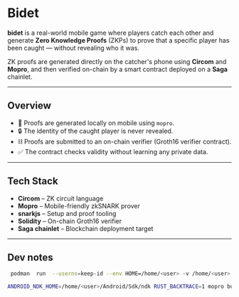 # Bidet

**bidet** is a real-world mobile game where players catch each other and generate **Zero Knowledge Proofs** (ZKPs) to prove that a specific player has been caught — without revealing who it was.

ZK proofs are generated directly on the catcher's phone using **Circom** and **Mopro**, and then verified on-chain by a smart contract deployed on a **Saga** chainlet.

---

## Overview

- 🧠 Proofs are generated locally on mobile using `mopro`.
- 🔒 The identity of the caught player is never revealed.
- ⛓️ Proofs are submitted to an on-chain verifier (Groth16 verifier contract).
- ✅ The contract checks validity without learning any private data.

---

## Tech Stack

- **Circom** – ZK circuit language
- **Mopro** – Mobile-friendly zkSNARK prover
- **snarkjs** – Setup and proof tooling
- **Solidity** – On-chain Groth16 verifier
- **Saga chainlet** – Blockchain deployment target

---

## Dev notes

```bash
 podman  run  --userns=keep-id --env HOME=/home/<user> -v /home/<user>:/home/<user> -it --rm mopro-cli:latest
```

```bash
ANDROID_NDK_HOME=/home/<user>/Android/Sdk/ndk RUST_BACKTRACE=1 mopro build --platforms android
```
